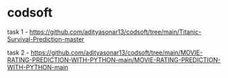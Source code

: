# codsoft

task 1 - https://github.com/adityasonar13/codsoft/tree/main/Titanic-Survival-Prediction-master

task 2 - https://github.com/adityasonar13/codsoft/tree/main/MOVIE-RATING-PREDICTION-WITH-PYTHON-main/MOVIE-RATING-PREDICTION-WITH-PYTHON-main
